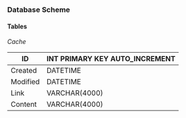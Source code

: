 ### Database Scheme

#### Tables

_Cache_

ID | INT PRIMARY KEY AUTO_INCREMENT           
--- | --- 
Created | DATETIME
Modified | DATETIME
Link | VARCHAR(4000)
Content | VARCHAR(4000)
